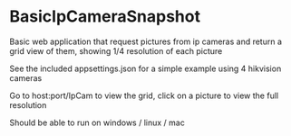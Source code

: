 # BasicIpCameraSnapshot
Basic web application that request pictures from ip cameras and return a grid view of them, showing 1/4 resolution of each picture

See the included appsettings.json for a simple example using 4 hikvision cameras

Go to host:port/IpCam to view the grid, click on a picture to view the full resolution

Should be able to run on windows / linux / mac
